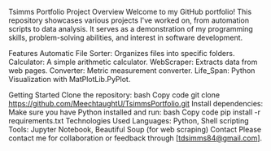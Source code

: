 Tsimms Portfolio
Project Overview
Welcome to my GitHub portfolio! This repository showcases various projects I've worked on, from automation scripts to data analysis. It serves as a demonstration of my programming skills, problem-solving abilities, and interest in software development.

Features
Automatic File Sorter: Organizes files into specific folders.
Calculator: A simple arithmetic calculator.
WebScraper: Extracts data from web pages.
Converter: Metric measurement converter.
Life_Span: Python Visualization with MatPlotLib.PyPlot.

Getting Started
Clone the repository:
bash
Copy code
git clone https://github.com/MeechtaughtU/TsimmsPortfolio.git
Install dependencies:
Make sure you have Python installed and run:
bash
Copy code
pip install -r requirements.txt
Technologies Used
Languages: Python, Shell scripting
Tools: Jupyter Notebook, Beautiful Soup (for web scraping)
Contact
Please contact me for collaboration or feedback through [tdsimms84@gmail.com].

